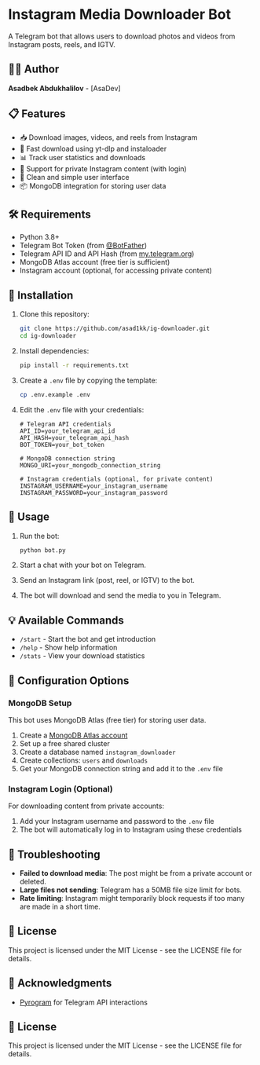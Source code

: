 # Instagram Media Downloader Bot

A Telegram bot that allows users to download photos and videos from Instagram posts, reels, and IGTV.

## 👨‍💻 Author
**Asadbek Abdukhalilov** - [AsaDev]

## 📋 Features

- 📥 Download images, videos, and reels from Instagram
- 🚀 Fast download using yt-dlp and instaloader
- 📊 Track user statistics and downloads
- 🔐 Support for private Instagram content (with login)
- 📱 Clean and simple user interface
- 📦 MongoDB integration for storing user data

## 🛠️ Requirements

- Python 3.8+
- Telegram Bot Token (from [@BotFather](https://t.me/BotFather))
- Telegram API ID and API Hash (from [my.telegram.org](https://my.telegram.org))
- MongoDB Atlas account (free tier is sufficient)
- Instagram account (optional, for accessing private content)

## 🚀 Installation

1. Clone this repository:
   ```bash
   git clone https://github.com/asad1kk/ig-downloader.git
   cd ig-downloader
   ```

2. Install dependencies:
   ```bash
   pip install -r requirements.txt
   ```

3. Create a `.env` file by copying the template:
   ```bash
   cp .env.example .env
   ```

4. Edit the `.env` file with your credentials:
   ```
   # Telegram API credentials
   API_ID=your_telegram_api_id
   API_HASH=your_telegram_api_hash
   BOT_TOKEN=your_bot_token
   
   # MongoDB connection string
   MONGO_URI=your_mongodb_connection_string
   
   # Instagram credentials (optional, for private content)
   INSTAGRAM_USERNAME=your_instagram_username
   INSTAGRAM_PASSWORD=your_instagram_password
   ```

## 🚀 Usage

1. Run the bot:
   ```bash
   python bot.py
   ```

2. Start a chat with your bot on Telegram.

3. Send an Instagram link (post, reel, or IGTV) to the bot.

4. The bot will download and send the media to you in Telegram.

## 💡 Available Commands

- `/start` - Start the bot and get introduction
- `/help` - Show help information
- `/stats` - View your download statistics

## 🔧 Configuration Options

### MongoDB Setup

This bot uses MongoDB Atlas (free tier) for storing user data. 

1. Create a [MongoDB Atlas account](https://www.mongodb.com/cloud/atlas/register)
2. Set up a free shared cluster
3. Create a database named `instagram_downloader`
4. Create collections: `users` and `downloads`
5. Get your MongoDB connection string and add it to the `.env` file

### Instagram Login (Optional)

For downloading content from private accounts:

1. Add your Instagram username and password to the `.env` file
2. The bot will automatically log in to Instagram using these credentials

## 🤔 Troubleshooting

- **Failed to download media**: The post might be from a private account or deleted.
- **Large files not sending**: Telegram has a 50MB file size limit for bots.
- **Rate limiting**: Instagram might temporarily block requests if too many are made in a short time.

## 📜 License

This project is licensed under the MIT License - see the LICENSE file for details.

## 🙏 Acknowledgments

- [Pyrogram](https://github.com/pyrogram/pyrogram) for Telegram API interactions

## 📜 License

This project is licensed under the MIT License - see the LICENSE file for details. 